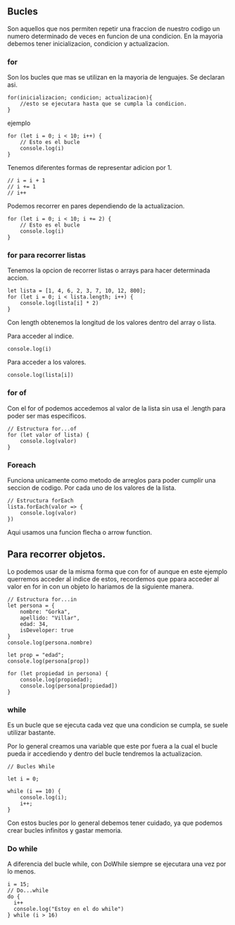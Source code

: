 ## Bucles

Son aquellos que nos permiten repetir una fraccion de nuestro codigo un numero determinado de veces en funcion de una condicion. En la mayoria debemos tener inicializacion, condicion y actualizacion.

### for 

Son los bucles que mas se utilizan en la mayoria de lenguajes. Se declaran asi.

    for(inicializacion; condicion; actualizacion){
        //esto se ejecutara hasta que se cumpla la condicion.
    }

ejemplo

    for (let i = 0; i < 10; i++) {
        // Esto es el bucle
        console.log(i)
    }

Tenemos diferentes formas de representar adicion por 1.

    // i = i + 1
    // i += 1
    // i++

Podemos recorrer en pares dependiendo de la actualizacion. 

    for (let i = 0; i < 10; i += 2) {
        // Esto es el bucle
        console.log(i)
    }   

### for para recorrer listas

Tenemos la opcion de recorrer listas o arrays para hacer determinada accion. 

    let lista = [1, 4, 6, 2, 3, 7, 10, 12, 800];
    for (let i = 0; i < lista.length; i++) {
        console.log(lista[i] * 2)
    }

Con length obtenemos la longitud de los valores dentro del array o lista. 

Para acceder al indice.

    console.log(i)

Para acceder a los valores.

    console.log(lista[i])

### for of

Con el for of podemos accedemos al valor de la lista sin usa el .length para poder ser mas especificos. 

    // Estructura for...of
    for (let valor of lista) {
        console.log(valor)
    }

### Foreach

Funciona unicamente como metodo de arreglos para poder cumplir una seccion de codigo. Por cada uno de los valores de la lista.

    // Estructura forEach
    lista.forEach(valor => {
        console.log(valor)
    })

Aqui usamos una funcion flecha o arrow function.

## Para recorrer objetos.

Lo podemos usar de la misma forma que con for of aunque en este ejemplo querremos acceder al indice de estos, recordemos que ppara acceder al valor en for in con un objeto lo hariamos de la siguiente manera. 

    // Estructura for...in
    let persona = {
        nombre: "Gorka",
        apellido: "Villar",
        edad: 34,
        isDeveloper: true
    }
    console.log(persona.nombre)

    let prop = "edad";
    console.log(persona[prop])

    for (let propiedad in persona) {
        console.log(propiedad);
        console.log(persona[propiedad])
    }

### while

Es un bucle que se ejecuta cada vez que una condicion se cumpla, se suele utilizar bastante. 

Por lo general creamos una variable que este por fuera a la cual el bucle pueda ir accediendo y dentro del bucle tendremos la actualizacion. 

    // Bucles While

    let i = 0;

    while (i == 10) {
        console.log(i);
        i++;
    }

Con estos bucles por lo general debemos tener cuidado, ya que podemos crear bucles infinitos y gastar memoria. 

### Do while

A diferencia del bucle while, con DoWhile siempre se ejecutara una vez por lo menos. 

    i = 15;
    // Do...while
    do {
      i++
      console.log("Estoy en el do while")
    } while (i > 16)

